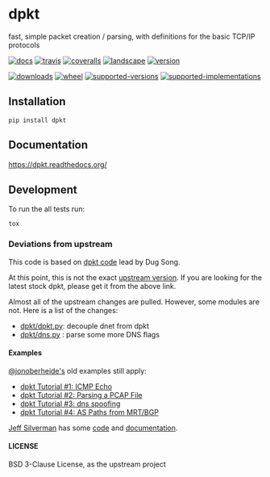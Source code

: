 dpkt
====

fast, simple packet creation / parsing, with definitions for the basic
TCP/IP protocols

[![docs](https://readthedocs.org/projects/dpkt/badge/?style=flat)](https://readthedocs.org/projects/dpkt)
[![travis](http://img.shields.io/travis/brifordwylie/dpkt/master.png?style=flat)](https://travis-ci.org/brifordwylie/dpkt)
[![coveralls](http://img.shields.io/coveralls/brifordwylie/dpkt/master.png?style=flat)](https://coveralls.io/r/brifordwylie/dpkt)
[![landscape](https://landscape.io/github/brifordwylie/dpkt/master/landscape.svg?style=flat)](https://landscape.io/github/brifordwylie/dpkt/master)
[![version](http://img.shields.io/pypi/v/dpkt.png?style=flat)](https://pypi.python.org/pypi/dpkt)

[![downloads](http://img.shields.io/pypi/dm/dpkt.png?style=flat)](https://pypi.python.org/pypi/dpkt)
[![wheel](https://pypip.in/wheel/dpkt/badge.png?style=flat)](https://pypi.python.org/pypi/dpkt)
[![supported-versions](https://pypip.in/py_versions/dpkt/badge.png?style=flat)](https://pypi.python.org/pypi/dpkt)
[![supported-implementations](https://pypip.in/implementation/dpkt/badge.png?style=flat)](https://pypi.python.org/pypi/dpkt)


Installation
------------

    pip install dpkt

Documentation
-------------

<https://dpkt.readthedocs.org/>

Development
-----------

To run the all tests run:

    tox

### Deviations from upstream

This code is based on [dpkt code](https://code.google.com/p/dpkt/) lead
by Dug Song.

At this point, this is not the exact [upstream
version](https://code.google.com/p/dpkt/). If you are looking for the
latest stock dpkt, please get it from the above link.

Almost all of the upstream changes are pulled. However, some modules are
not. Here is a list of the changes:

-   [dpkt/dpkt.py](https://github.com/kbandla/dpkt/commit/336fe02b0e2f00b382d91cd42558a69eec16d6c7):
    decouple dnet from dpkt
-   [dpkt/dns.py](https://github.com/kbandla/dpkt/commit/2bf3cde213144391fd90488d12f9ccce51b5fbca)
    : parse some more DNS flags

#### Examples

[@jonoberheide's](<https://twitter.com/jonoberheide>) old examples still
apply:

-   [dpkt Tutorial \#1: ICMP
    Echo](https://jon.oberheide.org/blog/2008/08/25/dpkt-tutorial-1-icmp-echo/)
-   [dpkt Tutorial \#2: Parsing a PCAP
    File](https://jon.oberheide.org/blog/2008/10/15/dpkt-tutorial-2-parsing-a-pcap-file/)
-   [dpkt Tutorial \#3: dns
    spoofing](https://jon.oberheide.org/blog/2008/12/20/dpkt-tutorial-3-dns-spoofing/)
-   [dpkt Tutorial \#4: AS Paths from
    MRT/BGP](https://jon.oberheide.org/blog/2009/03/25/dpkt-tutorial-4-as-paths-from-mrt-bgp/)

[Jeff Silverman](https://github.com/jeffsilverm) has some
[code](https://github.com/jeffsilverm/dpkt_doc) and
[documentation](http://www.commercialventvac.com/dpkt.html).

#### LICENSE

BSD 3-Clause License, as the upstream project
